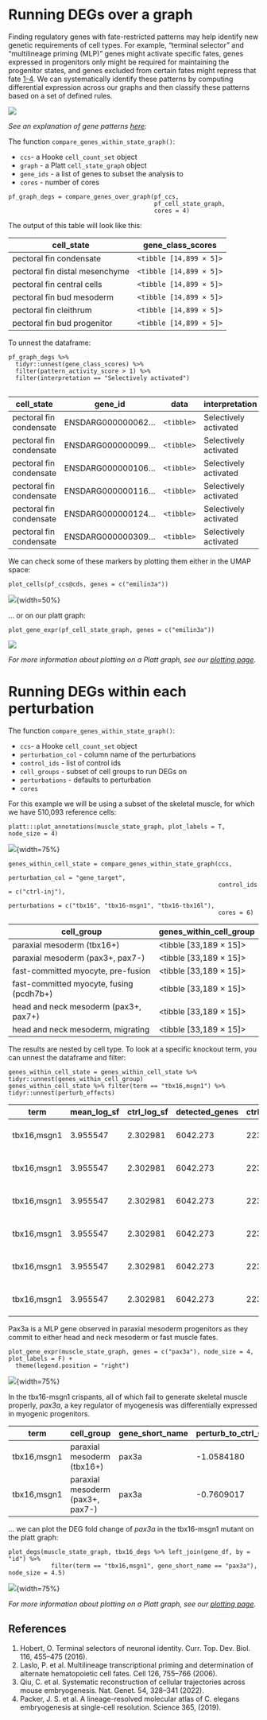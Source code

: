 # Running DEGs over a graph

Finding regulatory genes with fate-restricted patterns may help identify new genetic requirements of cell types. For example, “terminal selector” and “multilineage priming (MLP)” genes might activate specific fates, genes expressed in progenitors only might be required for maintaining the progenitor states, and genes excluded from certain fates might repress that fate [1-4](https://cole-trapnell-lab.github.io/platt/deg/#references). We can systematically identify these patterns by computing differential expression across our graphs and then classify these patterns based on a set of defined rules.  

![](assets/degs_over_graph.png)

_See an explanation of gene patterns [here](https://cole-trapnell-lab.github.io/platt/patterns/):_

The function `compare_genes_within_state_graph()`:

* `ccs`- a Hooke `cell_count_set` object
* `graph` - a Platt `cell_state_graph` object
* `gene_ids` - a list of genes to subset the analysis to 
* `cores` - number of cores 

```
pf_graph_degs = compare_genes_over_graph(pf_ccs,
                                         pf_cell_state_graph, 
                                         cores = 4)
```

The output of this table will look like this: 

| cell_state                     | gene_class_scores         |
|--------------------------------|---------------------------|
| pectoral fin condensate        | `<tibble [14,899 × 5]>`   |
| pectoral fin distal mesenchyme | `<tibble [14,899 × 5]>`   |
| pectoral fin central cells     | `<tibble [14,899 × 5]>`   |
| pectoral fin bud mesoderm      | `<tibble [14,899 × 5]>`   |
| pectoral fin cleithrum         | `<tibble [14,899 × 5]>`   |
| pectoral fin bud progenitor    | `<tibble [14,899 × 5]>`   |

To unnest the dataframe: 

```
pf_graph_degs %>% 
  tidyr::unnest(gene_class_scores) %>% 
  filter(pattern_activity_score > 1) %>%
  filter(interpretation == "Selectively activated")
  
```

| cell_state              | gene_id             | data    | interpretation       | pattern_activity_score | gene_short_name |
|-------------------------|---------------------|---------|----------------------|------------------------|-----------------|
| pectoral fin condensate | ENSDARG000000062…  | `<tibble>` | Selectively activated      | 1.02                   | ell2            |
| pectoral fin condensate | ENSDARG000000099…  | `<tibble>` | Selectively activated      | 2.16                   | slc38a5a        |
| pectoral fin condensate | ENSDARG000000106…  | `<tibble>` | Selectively activated      | 1.86                   | clic2           |
| pectoral fin condensate | ENSDARG000000116…  | `<tibble>` | Selectively activated      | 1.19                   | slc26a2         |
| pectoral fin condensate | ENSDARG000000124…  | `<tibble>` | Selectively activated      | 3.77                   | col11a2         |
| pectoral fin condensate | ENSDARG000000309…  | `<tibble>` | Selectively activated      | 2.00                   | mybl1           |

We can check some of these markers by plotting them either in the UMAP space:

```
plot_cells(pf_ccs@cds, genes = c("emilin3a"))
```

![](assets/pf_emilin3a.png){width=50%}

... or on our platt graph:

```
plot_gene_expr(pf_cell_state_graph, genes = c("emilin3a"))
```

![](assets/pf_graph_emilin3a.png)

_For more information about plotting on a Platt graph, see our [plotting page](https://cole-trapnell-lab.github.io/platt/plotting)._

# Running DEGs within each perturbation

The function `compare_genes_within_state_graph()`: 

* `ccs`- a Hooke `cell_count_set` object
* `perturbation_col` - column name of the perturbations
* `control_ids` - list of control ids 
* `cell_groups` - subset of cell groups to run DEGs on 
* `perturbations` - defaults to perturbation
* `cores`

For this example we will be using a subset of the skeletal muscle, for which we have 510,093 reference cells: 

```
platt:::plot_annotations(muscle_state_graph, plot_labels = T, node_size = 4)

```
![](assets/muscle_anno.png){width=75%}


```
genes_within_cell_state = compare_genes_within_state_graph(ccs, 
                                                           perturbation_col = "gene_target", 
                                                           control_ids = c("ctrl-inj"), 
                                                           perturbations = c("tbx16", "tbx16-msgn1", "tbx16-tbx16l"),
                                                           cores = 6)
```

| cell_group                               | genes_within_cell_group | 
|------------------------------------------|-------------------------|
| paraxial mesoderm (tbx16+)               | <tibble [33,189 × 15]>  | 
| paraxial mesoderm (pax3+, pax7-)         | <tibble [33,189 × 15]>  | 
| fast-committed myocyte, pre-fusion       | <tibble [33,189 × 15]>  |
| fast-committed myocyte, fusing (pcdh7b+) | <tibble [33,189 × 15]>  |
| head and neck mesoderm (pax3+, pax7+)    | <tibble [33,189 × 15]>  |
| head and neck mesoderm, migrating        | <tibble [33,189 × 15]>  |

The results are nested by cell type. To look at a specific knockout term, you can unnest the dataframe and filter: 
```
genes_within_cell_state = genes_within_cell_state %>% tidyr::unnest(genes_within_cell_group)
genes_within_cell_state %>% filter(term == "tbx16,msgn1") %>% tidyr::unnest(perturb_effects)
```

| term       | mean_log_sf | ctrl_log_sf | detected_genes | ctrl_detected_genes | id                  | perturb_to_ctrl_raw_lfc | perturb_to_ctrl_raw_lfc_se | perturb_to_ctrl_raw_p_value | perturb_to_ctrl_shrunken_lfc | perturb_to_ctrl_shrunken_lfc_se | perturb_to_ctrl_p_value | effect_skew | log_mean_expression | coefficient_mode | cell_group                     |
|------------|------------|-------------|----------------|----------------------|----------------------|-------------------------|----------------------------|----------------------------|-----------------------------|-------------------------------|-------------------------|--------------|---------------------|-----------------|--------------------------------|
| tbx16,msgn1 | 3.955547   | 2.302981    | 6042.273       | 2235.279             | ENSDARG00000000002   | -0.08138754             | 0.8304913                  | 0.46096644                 | -0.007389409                | 0.25044809                    | 0.7034408               | -2.799458    | -5.560817           | -0.02203216     | paraxial mesoderm (tbx16+)     |
| tbx16,msgn1 | 3.955547   | 2.302981    | 6042.273       | 2235.279             | ENSDARG00000000018   | 0.88256012              | 0.3981750                  | 0.01332819                 | 0.314546764                 | 0.34338591                    | 0.3002582               | -2.799458    | -3.133384           | -0.02203216     | paraxial mesoderm (tbx16+)     |
| tbx16,msgn1 | 3.955547   | 2.302981    | 6042.273       | 2235.279             | ENSDARG00000000019   | 0.04861553              | 0.2461786                  | 0.42172566                 | 0.014027290                 | 0.13301079                    | 0.7339044               | -2.799458    | -2.514816           | -0.02203216     | paraxial mesoderm (tbx16+)     |
| tbx16,msgn1 | 3.955547   | 2.302981    | 6042.273       | 2235.279             | ENSDARG00000000068   | 0.03918378              | 0.3448263                  | 0.45476421                 | 0.008933895                 | 0.16490703                    | 0.7267108               | -2.799458    | -3.313506           | -0.02203216     | paraxial mesoderm (tbx16+)     |
| tbx16,msgn1 | 3.955547   | 2.302981    | 6042.273       | 2235.279             | ENSDARG00000000069   | 0.22385107              | 0.2309466                  | 0.16620371                 | 0.076271650                 | 0.15154521                    | 0.5804131               | -2.799458    | -2.281009           | -0.02203216     | paraxial mesoderm (tbx16+)     |
| tbx16,msgn1 | 3.955547   | 2.302981    | 6042.273       | 2235.279             | ENSDARG00000000086   | -0.04488597             | 0.1612511                  | 0.39036776                 | -0.014688242                | 0.09378365                    | 0.7574802               | -2.799458    | -1.528009           | -0.02203216     | paraxial mesoderm (tbx16+)     |

Pax3a is a MLP gene observed in paraxial mesoderm progenitors as they commit to either head and neck mesoderm or fast muscle fates. 

```
plot_gene_expr(muscle_state_graph, genes = c("pax3a"), node_size = 4, plot_labels = F) + 
  theme(legend.position = "right")
```
![](assets/muscle_pax3a.png){width=75%}


In the tbx16-msgn1 crispants, all of which fail to generate skeletal muscle properly, _pax3a_, 
a key regulator of myogenesis was differentially expressed in myogenic progenitors. 


| term         | cell_group                          | gene_short_name | perturb_to_ctrl_shrunken_lfc | perturb_to_ctrl_p_value |
|-------------|-------------------------------------|----------------|------------------------------|-------------------------|
| tbx16,msgn1 | paraxial mesoderm (tbx16+)         | pax3a          | -1.0584180                   | 1.397403e-08           |
| tbx16,msgn1 | paraxial mesoderm (pax3+, pax7-)  | pax3a          | -0.7609017                   | 2.913705e-05           |



... we can plot the DEG fold change of _pax3a_ in the tbx16-msgn1 mutant on the platt graph: 

```
plot_degs(muscle_state_graph, tbx16_degs %>% left_join(gene_df, by = "id") %>% 
            filter(term == "tbx16,msgn1", gene_short_name == "pax3a"), node_size = 4.5)
```

![](assets/muscle_pax3a_deg.png){width=75%}

_For more information about plotting on a Platt graph, see our [plotting page](https://cole-trapnell-lab.github.io/platt/plotting)._


## References
1.	Hobert, O. Terminal selectors of neuronal identity. Curr. Top. Dev. Biol. 116, 455–475 (2016).
2.	Laslo, P. et al. Multilineage transcriptional priming and determination of alternate hematopoietic cell fates. Cell 126, 755–766 (2006).
3.	Qiu, C. et al. Systematic reconstruction of cellular trajectories across mouse embryogenesis. Nat. Genet. 54, 328–341 (2022).
4.	Packer, J. S. et al. A lineage-resolved molecular atlas of C. elegans embryogenesis at single-cell resolution. Science 365, (2019).


